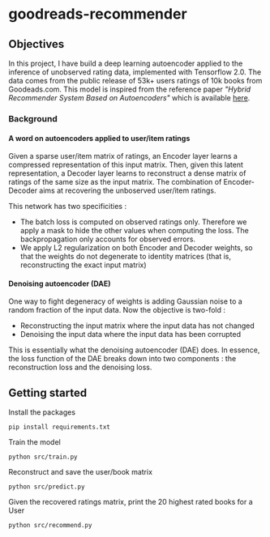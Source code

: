 # goodreads-recommender

## Objectives
In this project, I have build a deep learning autoencoder applied to the inference of unobserved rating data, implemented with Tensorflow 2.0. The data comes from the public release of 53k+ users ratings of 10k books from Goodeads.com. This model is inspired from the reference paper *"Hybrid Recommender System Based on Autoencoders"* which is available [here](https://hal.inria.fr/hal-01336912v2/document).

### Background
#### A word on autoencoders applied to user/item ratings
Given a sparse user/item matrix of ratings, an Encoder layer learns a compressed representation of this input matrix. Then, given this latent representation, a Decoder layer learns to reconstruct a dense matrix of ratings of the same size as the input matrix. The combination of Encoder-Decoder aims at recovering the unboserved user/item ratings.

This network has two specificities :
* The batch loss is computed on observed ratings only. Therefore we apply a mask to hide the other values when computing the loss. The backpropagation only accounts for observed errors.
* We apply L2 regularization on both Encoder and Decoder weights, so that the weights do not degenerate to identity matrices (that is, reconstructing the exact input matrix)

#### Denoising autoencoder (DAE)
One way to fight degeneracy of weights is adding Gaussian noise to a random fraction of the input data. Now the objective is two-fold :
* Reconstructing the input matrix where the input data has not changed
* Denoising the input data where the input data has been corrupted

This is essentially what the denoising autoencoder (DAE) does. In essence, the loss function of the DAE breaks down into two components : the reconstruction loss and the denoising loss.

## Getting started

Install the packages
```
pip install requirements.txt
```

Train the model
```
python src/train.py
```

Reconstruct and save the user/book matrix
```
python src/predict.py
```
Given the recovered ratings matrix, print the 20 highest rated books for a User
```
python src/recommend.py
```
